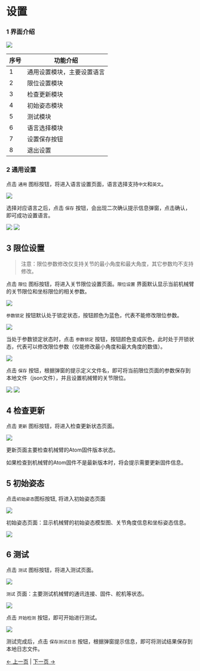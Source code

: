 # 设置
### 1 界面介绍

<img src="../../../resources/3-FunctionsAndApplications/5.myBlockly/other/setting-home.png" />

| 序号 | 功能介绍                   |
| ---- | -------------------------- |
| 1    | 通用设置模块，主要设置语言 |
| 2    | 限位设置模块               |
| 3    | 检查更新模块               |
| 4    | 初始姿态模块               |
| 5    | 测试模块                   |
| 6    | 语言选择模块               |
| 7    | 设置保存按钮               |
| 8    | 退出设置                   |

### 2 通用设置

点击 `通用` 图标按钮，将进入语言设置页面，语言选择支持`中文`和`英文`。

<img src="../../../resources/3-FunctionsAndApplications/5.myBlockly/other/setting-common.png" />

选择对应语言之后，点击 `保存` 按钮，会出现二次确认提示信息弹窗，点击确认，即可成功设置语言。

<img src="../../../resources/3-FunctionsAndApplications/5.myBlockly/other/setting-confirm.png" />

<img src="../../../resources/3-FunctionsAndApplications/5.myBlockly/other/setting-save.png" />

## 3 限位设置

> 注意：限位参数修改仅支持关节的最小角度和最大角度，其它参数均不支持修改。

点击 `限位` 图标按钮，将进入关节限位设置页面。`限位设置` 界面默认显示当前机械臂的关节限位和坐标限位的相关参数。

<img src="../../../resources/3-FunctionsAndApplications/5.myBlockly/other/setting-limit.png" />

`参数锁定` 按钮默认处于锁定状态，按钮颜色为蓝色，代表不能修改限位参数。

<img src="../../../resources/3-FunctionsAndApplications/5.myBlockly/other/setting-limit-lock.png" />

当处于参数锁定状态时，点击 `参数锁定` 按钮，按钮颜色变成灰色，此时处于开锁状态，代表可以修改限位参数（仅能修改最小角度和最大角度的数值）。

<img src="../../../resources/3-FunctionsAndApplications/5.myBlockly/other/setting-limit-unlock.png" />

点击 `保存` 按钮，根据弹窗的提示定义文件名，即可将当前限位页面的参数保存到本地文件（json文件），并且设置机械臂的关节限位。

<img src="../../../resources/3-FunctionsAndApplications/5.myBlockly/other/setting-limit-save.png" />


<img src="../../../resources/3-FunctionsAndApplications/5.myBlockly/other/setting-limit-save1.png" />

## 4 检查更新

点击 `更新` 图标按钮，将进入检查更新状态页面。

<img src="../../../resources/3-FunctionsAndApplications/5.myBlockly/other/setting-update.png" />


更新页面主要检查机械臂的Atom固件版本状态。

如果检查到机械臂的Atom固件不是最新版本时，将会提示需要更新固件信息。


## 5 初始姿态

点击`初始姿态`图标按钮, 将进入初始姿态页面

<img src="../../../resources/3-FunctionsAndApplications/5.myBlockly/other/setting-init.png" />


初始姿态页面：显示机械臂的初始姿态模型图、关节角度信息和坐标姿态信息。

<img src="../../../resources/3-FunctionsAndApplications/5.myBlockly/other/setting-at.png" />


## 6 测试

点击 `测试` 图标按钮，将进入测试页面。

<img src="../../../resources/3-FunctionsAndApplications/5.myBlockly/other/setting-test.png" />

`测试` 页面：主要测试机械臂的通讯连接、固件、舵机等状态。

<img src="../../../resources/3-FunctionsAndApplications/5.myBlockly/other/setting-test1.png" />

点击 `开始检测` 按钮，即可开始进行测试。

<img src="../../../resources/3-FunctionsAndApplications/5.myBlockly/other/setting-test2.png" />

测试完成后，点击 `保存测试日志`  按钮，根据弹窗提示信息，即可将测试结果保存到本地日志文件。

[← 上一页](../5.7-firmware/5.7.1-firmware_main.md) | [下一页 →](../../6-SoftwareDevelopment/README.md)